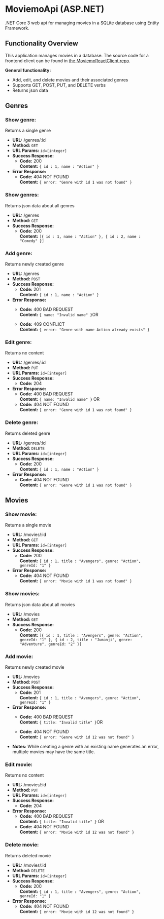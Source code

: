 # MoviemoApi (ASP.NET)
.NET Core 3 web api for managing movies in a SQLite database using Entity Framework.

## Functionality Overview
This application manages movies in a database. The source code for a frontend client can be found in [the MoviemoReactClient repo](https://github.com/Fabricevladimir/MoviemoReactClient).

**General functionality:**
* Add, edit, and delete movies and their associated genres
* Supports GET, POST, PUT, and DELETE verbs
* Returns json data

## Genres
### Show genre:
  Returns a single genre
* **URL:**
  /genres/:id
* **Method:**
  `GET`
* **URL Params:**
  `id=[integer]`
* **Success Response:**
  * **Code:** 200 <br />
    **Content:** `{ id : 1, name : "Action" }`
* **Error Response:**
  * **Code:** 404 NOT FOUND <br />
    **Content:** `{ error: "Genre with id 1 was not found" }`
    
### Show genres:
  Returns json data about all genres
* **URL:**
  /genres
* **Method:**
  `GET`
* **Success Response:**
  * **Code:** 200 <br/>
    **Content:** `[{ id : 1, name : "Action" }, { id : 2, name : "Comedy" }]`
    
### Add genre:
  Returns newly created genre
* **URL:**
  /genres
* **Method:**
  `POST`
* **Success Response:**
  * **Code:** 201 <br />
    **Content:** `{ id : 1, name : "Action" }`
* **Error Response:**
  * **Code:** 400 BAD REQUEST <br />
    **Content:** `{ name: "Invalid name" }`OR

  * **Code:** 409 CONFLICT <br />
    **Content:** `{ error: "Genre with name Action already exists" }`
    
### Edit genre:
  Returns no content
* **URL:**
  /genres/:id
* **Method:**
  `PUT`
* **URL Params:**
  `id=[integer]`
* **Success Response:**
  * **Code:** 204 <br />
* **Error Response:**
  * **Code:** 400 BAD REQUEST <br />
    **Content:** `{ name: "Invalid name" }`
OR
  * **Code:** 404 NOT FOUND <br />
     **Content:** `{ error: "Genre with id 1 was not found" }`
     

### Delete genre:
  Returns deleted genre
* **URL:**
  /genres/:id
* **Method:**
  `DELETE`
* **URL Params:**
  `id=[integer]`
* **Success Response:**
  * **Code:** 200 <br />
    **Content:** `{ id : 1, name : "Action" }`
* **Error Response:**
  * **Code:** 404 NOT FOUND <br />
    **Content:** `{ error: "Genre with id 1 was not found" }`
    
## Movies
### Show movie:
  Returns a single movie
* **URL:**
  /movies/:id
* **Method:**
  `GET`
* **URL Params:**
  `id=[integer]`
* **Success Response:**
  * **Code:** 200 <br />
    **Content:** `{ id : 1, title : "Avengers", genre: "Action", genreId: "1" }`
* **Error Response:**
  * **Code:** 404 NOT FOUND <br />
    **Content:** `{ error: "Movie with id 1 was not found" }`
    
### Show movies:
  Returns json data about all movies
* **URL:**
  /movies
* **Method:**
  `GET`
* **Success Response:**
  * **Code:** 200 <br/>
    **Content:** `[{ id : 1, title : "Avengers", genre: "Action", genreId: "1" }, { id : 2, title : "Jumanji", genre: "Adventure", genreId: "2" }]`
    
### Add movie:
  Returns newly created movie
* **URL:**
  /movies
* **Method:**
  `POST`
* **Success Response:**
  * **Code:** 201 <br />
    **Content:** `{ id : 1, title : "Avengers", genre: "Action", genreId: "1" }`
* **Error Response:**
  * **Code:** 400 BAD REQUEST <br />
    **Content:** `{ title: "Invalid title" }`OR

  * **Code:** 404 NOT FOUND <br />
    **Content:** `{ error: "Genre with id 12 was not found" }`
* **Notes:**
  While creating a genre with an existing name generates an error, multiple movies may have the same title. 
    
### Edit movie:
  Returns no content
* **URL:**
  /movies/:id
* **Method:**
  `PUT`
* **URL Params:**
  `id=[integer]`
* **Success Response:**
  * **Code:** 204 <br />
* **Error Response:**
  * **Code:** 400 BAD REQUEST <br />
    **Content:** `{ title: "Invalid title" }`
OR
  * **Code:** 404 NOT FOUND <br />
     **Content:** `{ error: "Movie with id 12 was not found" }`
     

### Delete movie:
  Returns deleted movie
* **URL:**
  /movies/:id
* **Method:**
  `DELETE`
* **URL Params:**
  `id=[integer]`
* **Success Response:**
  * **Code:** 200 <br />
    **Content:** `{ id : 1, title : "Avengers", genre: "Action", genreId: "1" }`
* **Error Response:**
  * **Code:** 404 NOT FOUND <br />
    **Content:** `{ error: "Movie with id 12 was not found" }`
